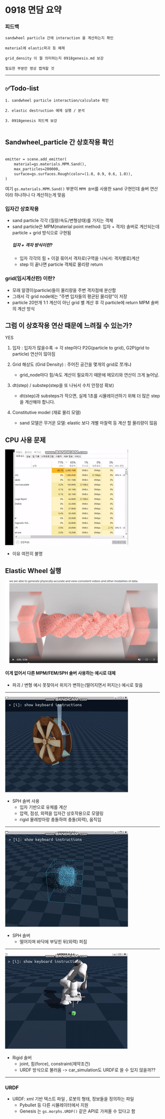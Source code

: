 # 0918 면담 요약
### 피드백
```
sandwheel particle 간에 interaction 을 계산하는지 확인

material에 elastic파괴 등 예제

grid_density 이 뭘 의미하는지 0918genesis.md 보강

필요한 부분만 영상 캡쳐할 것
```

----
## ✅Todo-list
```
1. sandwheel particle interaction/calculate 확인

2. elastic destruction 예제 실행 / 분석

3. 0918genesis 피드백 보강


```

## Sandwheel_particle 간 상호작용 확인
```

emitter = scene.add_emitter(
    material=gs.materials.MPM.Sand(),
    max_particles=200000,
    surface=gs.surfaces.Rough(color=(1.0, 0.9, 0.6, 1.0)),
)

```

여기 `gs.materials.MPM.Sand()` 부분이 `MPM 솔버`를 사용한 sand 구현인데 솔버 연산이라 하나하나 다 계산하는게 맞음

### 입자간 상호작용 
* sand particle 각각 (질량/속도/변형상태)를 가지는 객체
* sand particle은 MPM(material point method: 입자 + 격자) 솔버로 계산되는데 particle + grid 방식으로 구현됨
  ##### 입자 + 격자 방식이란?
  * 입자 각각의 힘 + 이걸 묶어서 격자로(구역을 나눠서: 격자별로)계산 
  * step 이 끝나면 particle 객체로 물리량 return

### grid(임시계산판) 이란?
* 모래 알갱이(particle)들이 물리량을 주변 격자점에 분산함
* 그래서 각 grid node에는 “주변 입자들의 평균된 물리량”이 저장
* particle 20만개 1:1 계산이 아닌 grid 별 계산 후 각 particle에 return 
MPM 솔버의 계산 방식


## 그럼 이 상호작용 연산 때문에 느려질 수 있는가?
YES  


1. 입자 : 입자가 많을수록 → 각 step마다 P2G(particle to grid), G2P(grid to particle) 연산이 많아짐

2. Grid 해상도 (Grid Density) : 주어진 공간을 몇개의 grid로 쪼개냐  
    * grid_node마다 힘/속도 계산이 필요하기 때문에 메모리와 연산이 크게 늘어남.

3. dt(step) / substep(step을 또 나눠서 수치 안정성 확보)
    * dt(step)과 substeps가 작으면, 실제 1초를 시뮬레이션하기 위해 더 많은 step을 계산해야 합니다.

4. Constitutive model (재료 물리 모델)
    * sand 모델은 무거운 모델: elastic 보다 개별 마찰력 등 계산 할 물리량이 많음

## CPU 사용 문제
![cpu 사용](./res/cpu%20사용.gif)

* 이유 여전히 불명

## Elastic Wheel 실행


![elastic_wheel](./res/elastic_wheel.png)


#### 이게 없어서 다른 MPM/FEM/SPH 솔버 사용하는 예시로 대체
* 파괴 / 변형 예시 못찾아서 위치가 변하는(떨어지면서 퍼지는) 예시로 찾음
----

![water_wheel](./res/water_wheel.gif)
* SPH 솔버 사용
    * 입자 기반으로 유체를 계산
    * 압력, 점성, 외력을 입자간 상호작용으로 모델링
    * rigid 물레방아랑 충돌하여 충돌(외력), 움직임


---

![sph_liquid](./res/sph_liquid.gif)
* SPH 솔버
    * 떨어지며 바닥에 부딪힌 뒤(외력) 퍼짐

----


![keyboard_teleop](./res/keyboard_teleop%20(1).gif)
* Rigid 솔버
    * joint, 힘(force), constraint(제약조건)
    * URDF 방식으로 불러옴 -> car_simulation도 URDF로 쓸 수 있지 않을까?? 

--- 
### URDF
* URDF: xml 기반 텍스트 파일 , 로봇의 형태, 정보들을 정의하는 파일
    * Pybullet 등 다른 시뮬레이터에서 지원
    * Genesis 는 `gs.morphs.URDF()` 같은 API로 가져올 수 있다고 함
  
